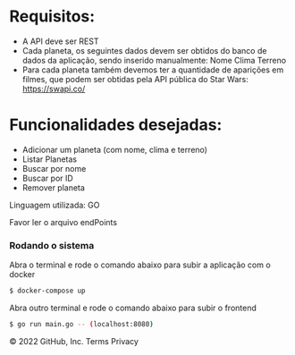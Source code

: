 # Requisitos:

- A API deve ser REST
- Cada planeta, os seguintes dados devem ser obtidos do banco de dados da aplicação, sendo inserido manualmente:
Nome
Clima
Terreno
- Para cada planeta também devemos ter a quantidade de aparições em filmes, que podem ser obtidas pela API pública do Star Wars: https://swapi.co/

# Funcionalidades desejadas: 

- Adicionar um planeta (com nome, clima e terreno)
- Listar Planetas
- Buscar por nome
- Buscar por ID
- Remover planeta

Linguagem utilizada: GO

Favor ler o arquivo endPoints
  
### Rodando o sistema

Abra o terminal e rode o comando abaixo para subir a aplicação com o docker
```sh
$ docker-compose up
```

Abra outro terminal e rode o comando abaixo para subir o frontend
```sh
$ go run main.go -- (localhost:8080)
```

© 2022 GitHub, Inc.
Terms
Privacy
